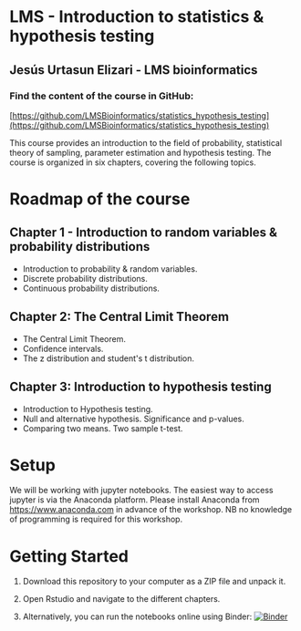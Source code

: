 # LMS - Introduction to statistics & hypothesis testing

## Jesús Urtasun Elizari - LMS bioinformatics

<!-- <img src="/readme_figures/grad-school-logo.png"> -->

### Find the content of the course in GitHub:
[https://github.com/LMSBioinformatics/statistics_hypothesis_testing](https://github.com/LMSBioinformatics/statistics_hypothesis_testing)

This course provides an introduction to the field of probability, statistical theory of sampling, parameter estimation and hypothesis testing.
The course is organized in six chapters, covering the following topics.

# Roadmap of the course

## Chapter 1 - Introduction to random variables & probability distributions

- Introduction to probability & random variables.
- Discrete probability distributions.
- Continuous probability distributions.

## Chapter 2: The Central Limit Theorem

- The Central Limit Theorem.
- Confidence intervals.
- The z distribution and student's t distribution.

## Chapter 3: Introduction to hypothesis testing

- Introduction to Hypothesis testing.
- Null and alternative hypothesis. Significance and p-values.
- Comparing two means. Two sample t-test.

# Setup

We will be working with jupyter notebooks. The easiest way to access jupyter is via the Anaconda platform.
Please install Anaconda from https://www.anaconda.com in advance of the workshop.
NB no knowledge of programming is required for this workshop.

# Getting Started

1. Download this repository to your computer as a ZIP file and unpack it.

2. Open Rstudio and navigate to the different chapters.

3. Alternatively, you can run the notebooks online using Binder: [![Binder](https://mybinder.org/badge_logo.svg)](https://mybinder.org/v2/gh/johnpinney/sampling_and_hypothesis_testing/master?urlpath=lab)